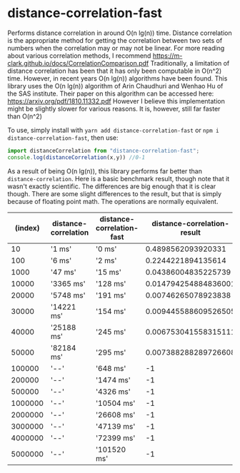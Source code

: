 # distance-correlation-fast

Performs distance correlation in around O(n lg(n)) time. 
Distance correlation is the appropriate method for getting the correlation between two sets of numbers when the correlation may or may not be linear. 
For more reading about various correlation methods, I recommend https://m-clark.github.io/docs/CorrelationComparison.pdf 
Traditionally, a limitation of distance correlation has been that it has only been computable in O(n^2) time. 
However, in recent years O(n lg(n)) algorithms have been found. 
This library uses the O(n lg(n)) algorithm of Arin Chaudhuri and Wenhao Hu of the SAS institute. 
Their paper on this algorithm can be accessed here: https://arxiv.org/pdf/1810.11332.pdf 
However I believe this implementation might be slightly slower for various reasons. It is, however, still far faster than O(n^2) 

To use, simply install with `yarn add distance-correlation-fast` or `npm i distance-correlation-fast`, then use:
```ts
import distanceCorrelation from "distance-correlation-fast";
console.log(distanceCorrelation(x,y)) //0-1
```

As a result of being O(n lg(n)), this library performs far better than `distance-correlation`. 
Here is a basic benchmark result, though note that it wasn't exactly scientific. The differences are big enough that it is clear though. 
There are some slight differences to the result, but that is simply because of floating point math. The operations are normally equivalent. 

| (index) | distance-correlation | distance-correlation-fast | distance-correlation-result | distance-correlation-fast-result |
|---------|----------------------|---------------------------|-----------------------------|----------------------------------|
|   10    |        '1 ms'        |          '0 ms'           |     0.4898562093920331      |       0.48985620939203356        |
|   100   |        '6 ms'        |          '2 ms'           |     0.2244221894135614      |       0.22442218941356748        |
|  1000   |       '47 ms'        |          '15 ms'          |     0.04386004835225739     |       0.04386004835217815        |
|  10000  |      '3365 ms'       |         '128 ms'          |    0.014794254884836001     |       0.014794254885692014       |
|  20000  |      '5748 ms'       |         '191 ms'          |     0.00746265078923838     |       0.007462650788729342       |
|  30000  |      '14221 ms'      |         '154 ms'          |    0.009445588609526505     |       0.009445588604352323       |
|  40000  |      '25188 ms'      |         '245 ms'          |    0.006753041558315111     |      0.0067530415598551444       |
|  50000  |      '82184 ms'      |         '295 ms'          |    0.007388288289726608     |       0.007388288298405638       |
| 100000  |         '--'         |         '648 ms'          |             -1              |       0.004515544359417369       |
| 200000  |         '--'         |         '1474 ms'         |             -1              |      0.0022154920842022297       |
| 500000  |         '--'         |         '4326 ms'         |             -1              |       0.00148175876298925        |
| 1000000 |         '--'         |        '10504 ms'         |             -1              |      0.0018096514306481354       |
| 2000000 |         '--'         |        '26608 ms'         |             -1              |      0.0010204620547444201       |
| 3000000 |         '--'         |        '47139 ms'         |             -1              |      0.0008061945878161586       |
| 4000000 |         '--'         |        '72399 ms'         |             -1              |      0.0007994542065281887       |
| 5000000 |         '--'         |        '101520 ms'        |             -1              |      0.0007128976429778718       |
